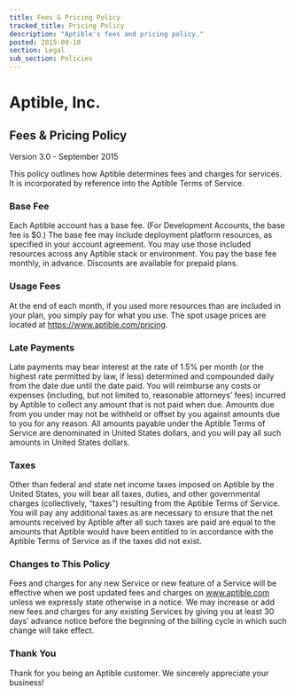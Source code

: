 ```yaml
---
title: Fees & Pricing Policy
tracked_title: Pricing Policy
description: "Aptible's fees and pricing policy."
posted: 2015-09-10
section: Legal
sub_section: Policies
---
```


Aptible, Inc.
=============
Fees & Pricing Policy
--------------
Version 3.0 - September 2015

This policy outlines how Aptible determines fees and charges for services. It is incorporated by reference into the Aptible Terms of Service.

### Base Fee
Each Aptible account has a base fee. (For Development Accounts, the base fee is $0.) The base fee may include deployment platform resources, as specified in your account agreement. You may use those included resources across any Aptible stack or environment. You pay the base fee monthly, in advance. Discounts are available for prepaid plans.

### Usage Fees
At the end of each month, if you used more resources than are included in your plan, you simply pay for what you use. The spot usage prices are located at https://www.aptible.com/pricing.

### Late Payments
Late payments may bear interest at the rate of 1.5% per month (or the highest rate permitted by law, if less) determined and compounded daily from the date due until the date paid. You will reimburse any costs or expenses (including, but not limited to, reasonable attorneys’ fees) incurred by Aptible to collect any amount that is not paid when due. Amounts due from you under may not be withheld or offset by you against amounts due to you for any reason. All amounts payable under the Aptible Terms of Service are denominated in United States dollars, and you will pay all such amounts in United States dollars.

### Taxes  
Other than federal and state net income taxes imposed on Aptible by the United States, you will bear all taxes, duties, and other governmental charges (collectively, “taxes”) resulting from the Aptible Terms of Service. You will pay any additional taxes as are necessary to ensure that the net amounts received by Aptible after all such taxes are paid are equal to the amounts that Aptible would have been entitled to in accordance with the Aptible Terms of Service as if the taxes did not exist.

### Changes to This Policy
Fees and charges for any new Service or new feature of a Service will be effective when we post updated fees and charges on www.aptible.com unless we expressly state otherwise in a notice. We may increase or add new fees and charges for any existing Services by giving you at least 30 days’ advance notice before the beginning of the billing cycle in which such change will take effect.

### Thank You  
Thank for you being an Aptible customer. We sincerely appreciate your business!
